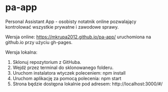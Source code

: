 # pa-app

Personal Assistant App - osobisty notatnik online pozwalający kontrolować wszystkie prywatne i zawodowe sprawy. 

Wersja online: https://mkrupa2012.github.io/pa-app/ uruchomiona na github.io przy użyciu gh-pages.

Wersja lokalna: 
1. Sklonuj repozytorium z GitHuba. 
2. Wejdź przez terminal do sklonowanego folderu.
3. Uruchom instalatora wtyczek poleceniem: npm install
4. Uruchom aplikację za pomocą polecenia: npm start
5. Strona będzie dostępna lokalnie pod adresem: http://localhost:3000/#/
